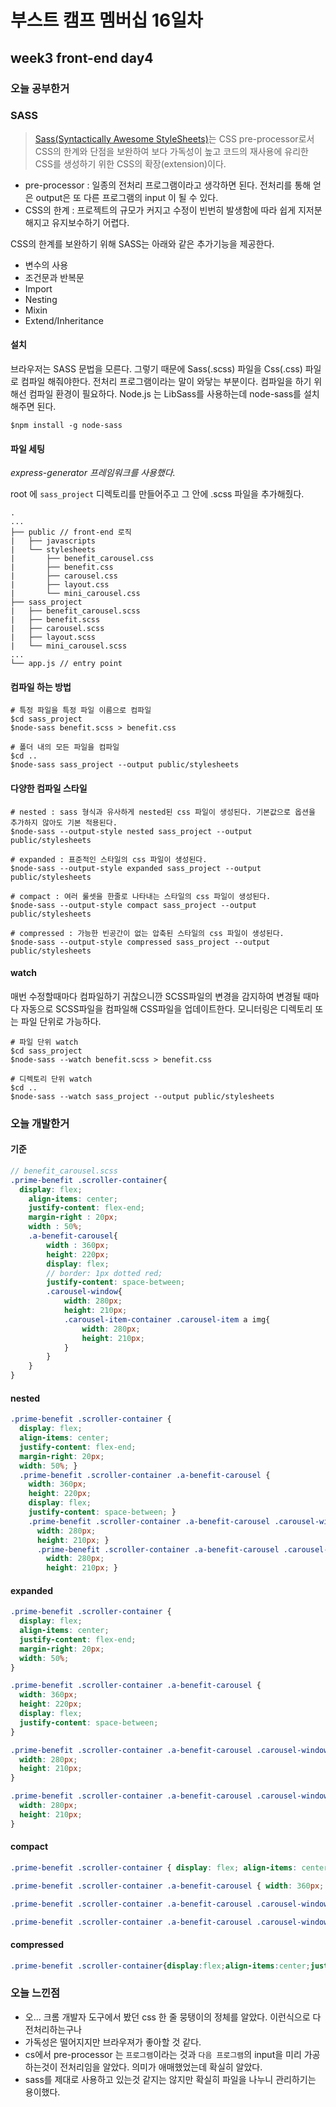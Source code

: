 # 부스트 캠프 멤버십 16일차 

## week3 front-end day4

### 오늘 공부한거 

### SASS

> [Sass(Syntactically Awesome StyleSheets)](http://sass-lang.com/)는 CSS pre-processor로서 CSS의 한계와 단점을 보완하여 보다 가독성이 높고 코드의 재사용에 유리한 CSS를 생성하기 위한 CSS의 확장(extension)이다.

- pre-processor : 일종의 전처리 프로그램이라고 생각하면 된다. 전처리를 통해 얻은 output은 또 다른 프로그램의 input 이 될 수 있다. 
- CSS의 한계 : 프로젝트의 규모가 커지고 수정이 빈번히 발생함에 따라 쉽게 지저분해지고 유지보수하기 어렵다. 

CSS의 한계를 보완하기 위해 SASS는 아래와 같은 추가기능을 제공한다.

- 변수의 사용
- 조건문과 반복문
- Import
- Nesting
- Mixin
- Extend/Inheritance

#### 설치

브라우저는 SASS 문법을 모른다. 그렇기 때문에 Sass(.scss) 파일을 Css(.css) 파일로 컴파일 해줘야한다. 전처리 프로그램이라는 말이 와닿는 부분이다. 컴파일을 하기 위해선 컴파일 환경이 필요하다. Node.js 는 LibSass를 사용하는데 node-sass를 설치해주면 된다. 

```shell
$npm install -g node-sass
```



#### 파일 세팅

*express-generator 프레임워크를 사용했다.*

 root 에 `sass_project` 디렉토리를 만들어주고 그 안에 .scss 파일을 추가해줬다.

```
.
...
├── public // front-end 로직 
|   ├── javascripts
|   └── stylesheets
|       ├── benefit_carousel.css
|       ├── benefit.css
|       ├── carousel.css
|       ├── layout.css
|       └── mini_carousel.css
├── sass_project
|   ├── benefit_carousel.scss
|   ├── benefit.scss
|   ├── carousel.scss
|   ├── layout.scss
|   └── mini_carousel.scss
...
└── app.js // entry point
```



#### 컴파일 하는 방법

```shell
# 특정 파일을 특정 파일 이름으로 컴파일
$cd sass_project
$node-sass benefit.scss > benefit.css

# 폴더 내의 모든 파일을 컴파일
$cd ..
$node-sass sass_project --output public/stylesheets
```



#### 다양한 컴파일 스타일

```shell
# nested : sass 형식과 유사하게 nested된 css 파일이 생성된다. 기본값으로 옵션을 추가하지 않아도 기본 적용된다.
$node-sass --output-style nested sass_project --output public/stylesheets

# expanded : 표준적인 스타일의 css 파일이 생성된다.
$node-sass --output-style expanded sass_project --output public/stylesheets

# compact : 여러 룰셋을 한줄로 나타내는 스타일의 css 파일이 생성된다.
$node-sass --output-style compact sass_project --output public/stylesheets

# compressed : 가능한 빈공간이 없는 압축된 스타일의 css 파일이 생성된다.
$node-sass --output-style compressed sass_project --output public/stylesheets
```



#### watch

매번 수정할때마다 컴파일하기 귀찮으니깐 SCSS파일의 변경을 감지하여 변경될 때마다 자동으로 SCSS파일을 컴파일해 CSS파일을 업데이트한다. 모니터링은 디렉토리 또는 파일 단위로 가능하다. 

```shell
# 파일 단위 watch
$cd sass_project
$node-sass --watch benefit.scss > benefit.css

# 디렉토리 단위 watch
$cd ..
$node-sass --watch sass_project --output public/stylesheets
```



### 오늘 개발한거 

#### 기준

```scss
// benefit_carousel.scss
.prime-benefit .scroller-container{
  display: flex;
    align-items: center;
    justify-content: flex-end;
    margin-right : 20px;
    width : 50%;
    .a-benefit-carousel{
        width : 360px;
        height: 220px;
        display: flex;
        // border: 1px dotted red;
        justify-content: space-between;
        .carousel-window{
            width: 280px;
            height: 210px;
            .carousel-item-container .carousel-item a img{
                width: 280px;
                height: 210px;
            }
        }
    }
}
```

#### nested

```css
.prime-benefit .scroller-container {
  display: flex;
  align-items: center;
  justify-content: flex-end;
  margin-right: 20px;
  width: 50%; }
  .prime-benefit .scroller-container .a-benefit-carousel {
    width: 360px;
    height: 220px;
    display: flex;
    justify-content: space-between; }
    .prime-benefit .scroller-container .a-benefit-carousel .carousel-window {
      width: 280px;
      height: 210px; }
      .prime-benefit .scroller-container .a-benefit-carousel .carousel-window .carousel-item-container .carousel-item a img {
        width: 280px;
        height: 210px; }

```

#### expanded

```css
.prime-benefit .scroller-container {
  display: flex;
  align-items: center;
  justify-content: flex-end;
  margin-right: 20px;
  width: 50%;
}

.prime-benefit .scroller-container .a-benefit-carousel {
  width: 360px;
  height: 220px;
  display: flex;
  justify-content: space-between;
}

.prime-benefit .scroller-container .a-benefit-carousel .carousel-window {
  width: 280px;
  height: 210px;
}

.prime-benefit .scroller-container .a-benefit-carousel .carousel-window .carousel-item-container .carousel-item a img {
  width: 280px;
  height: 210px;
}
```

#### compact

```css
.prime-benefit .scroller-container { display: flex; align-items: center; justify-content: flex-end; margin-right: 20px; width: 50%; }

.prime-benefit .scroller-container .a-benefit-carousel { width: 360px; height: 220px; display: flex; justify-content: space-between; }

.prime-benefit .scroller-container .a-benefit-carousel .carousel-window { width: 280px; height: 210px; }

.prime-benefit .scroller-container .a-benefit-carousel .carousel-window .carousel-item-container .carousel-item a img { width: 280px; height: 210px; }

```

#### compressed

```css
.prime-benefit .scroller-container{display:flex;align-items:center;justify-content:flex-end;margin-right:20px;width:50%}.prime-benefit .scroller-container .a-benefit-carousel{width:360px;height:220px;display:flex;justify-content:space-between}.prime-benefit .scroller-container .a-benefit-carousel .carousel-window{width:280px;height:210px}.prime-benefit .scroller-container .a-benefit-carousel .carousel-window .carousel-item-container .carousel-item a img{width:280px;height:210px}
```



### 오늘 느낀점 

- 오... 크롬 개발자 도구에서 봤던 css 한 줄 뭉탱이의 정체를 알았다. 이런식으로 다 전처리하는구나
- 가독성은 떨어지지만 브라우져가 좋아할 것 같다. 
- cs에서 pre-processor 는 `프로그램`이라는 것과 `다음 프로그램`의 input을 미리 가공하는것이 전처리임을 알았다. 의미가 애매했었는데 확실히 알았다.
- sass를 제대로 사용하고 있는것 같지는 않지만 확실히 파일을 나누니 관리하기는 용이했다. 